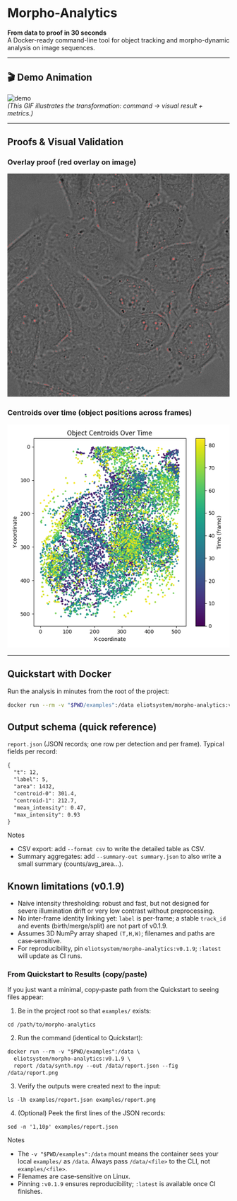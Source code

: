 # Morpho-Analytics

**From data to proof in 30 seconds**  
A Docker-ready command-line tool for object tracking and morpho-dynamic analysis on image sequences.

---

## 🎬 Demo Animation

![demo](docs/media/demo-hela.gif)  
*(This GIF illustrates the transformation: command → visual result + metrics.)*

---

## Proofs & Visual Validation

### Overlay proof (red overlay on image)  
![overlay proof](docs/media/overlay_hela.png)

### Centroids over time (object positions across frames)  
![centroids over time](docs/media/centroids_hela.png)

---

## Quickstart with Docker

Run the analysis in minutes from the root of the project:

```bash
docker run --rm -v "$PWD/examples":/data eliotsystem/morpho-analytics:v0.1.9 report /data/synth.npy --out /data/report.json --fig /data/report.png
```

## Output schema (quick reference)

`report.json` (JSON records; one row per detection and per frame). Typical fields per record:

```
{
  "t": 12,
  "label": 5,
  "area": 1432,
  "centroid-0": 301.4,
  "centroid-1": 212.7,
  "mean_intensity": 0.47,
  "max_intensity": 0.93
}
```

Notes
- CSV export: add `--format csv` to write the detailed table as CSV.
- Summary aggregates: add `--summary-out summary.json` to also write a small summary (counts/avg_area...).

## Known limitations (v0.1.9)

- Naive intensity thresholding: robust and fast, but not designed for severe illumination drift or very low contrast without preprocessing.
- No inter-frame identity linking yet: `label` is per-frame; a stable `track_id` and events (birth/merge/split) are not part of v0.1.9.
- Assumes 3D NumPy array shaped `(T,H,W)`; filenames and paths are case‑sensitive.
- For reproducibility, pin `eliotsystem/morpho-analytics:v0.1.9`; `:latest` will update as CI runs.

### From Quickstart to Results (copy/paste)

If you just want a minimal, copy‑paste path from the Quickstart to seeing files appear:

1) Be in the project root so that `examples/` exists:

```
cd /path/to/morpho-analytics
```

2) Run the command (identical to Quickstart):

```
docker run --rm -v "$PWD/examples":/data \
  eliotsystem/morpho-analytics:v0.1.9 \
  report /data/synth.npy --out /data/report.json --fig /data/report.png
```

3) Verify the outputs were created next to the input:

```
ls -lh examples/report.json examples/report.png
```

4) (Optional) Peek the first lines of the JSON records:

```
sed -n '1,10p' examples/report.json
```

Notes
- The `-v "$PWD/examples":/data` mount means the container sees your local `examples/` as `/data`. Always pass `/data/<file>` to the CLI, not `examples/<file>`.
- Filenames are case‑sensitive on Linux.
- Pinning `:v0.1.9` ensures reproducibility; `:latest` is available once CI finishes.
